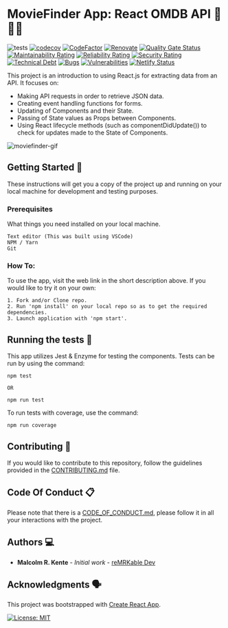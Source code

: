 # MovieFinder App: React OMDB API 🚀🚀🚀

![tests](https://github.com/reMRKableDev/react-omdb-api/workflows/tests/badge.svg) [![codecov](https://codecov.io/gh/reMRKableDev/react-omdb-api/branch/master/graph/badge.svg?token=14H0RAELNQ)](https://codecov.io/gh/reMRKableDev/react-omdb-api) [![CodeFactor](https://www.codefactor.io/repository/github/remrkabledev/react-omdb-api/badge)](https://www.codefactor.io/repository/github/remrkabledev/react-omdb-api) [![Renovate](https://img.shields.io/badge/renovate-enabled-brightgreen.svg)](https://renovatebot.com) [![Quality Gate Status](https://sonarcloud.io/api/project_badges/measure?project=reMRKableDev_react-omdb-api&metric=alert_status)](https://sonarcloud.io/dashboard?id=reMRKableDev_react-omdb-api) [![Maintainability Rating](https://sonarcloud.io/api/project_badges/measure?project=reMRKableDev_react-omdb-api&metric=sqale_rating)](https://sonarcloud.io/dashboard?id=reMRKableDev_react-omdb-api) [![Reliability Rating](https://sonarcloud.io/api/project_badges/measure?project=reMRKableDev_react-omdb-api&metric=reliability_rating)](https://sonarcloud.io/dashboard?id=reMRKableDev_react-omdb-api) [![Security Rating](https://sonarcloud.io/api/project_badges/measure?project=reMRKableDev_react-omdb-api&metric=security_rating)](https://sonarcloud.io/dashboard?id=reMRKableDev_react-omdb-api) [![Technical Debt](https://sonarcloud.io/api/project_badges/measure?project=reMRKableDev_react-omdb-api&metric=sqale_index)](https://sonarcloud.io/dashboard?id=reMRKableDev_react-omdb-api) [![Bugs](https://sonarcloud.io/api/project_badges/measure?project=reMRKableDev_react-omdb-api&metric=bugs)](https://sonarcloud.io/dashboard?id=reMRKableDev_react-omdb-api)  [![Vulnerabilities](https://sonarcloud.io/api/project_badges/measure?project=reMRKableDev_react-omdb-api&metric=vulnerabilities)](https://sonarcloud.io/dashboard?id=reMRKableDev_react-omdb-api) [![Netlify Status](https://api.netlify.com/api/v1/badges/771fb2bb-c56a-4265-9392-c09736273e57/deploy-status)](https://app.netlify.com/sites/remrkable-moviefinder/deploys)

This project is an introduction to using React.js for extracting data from an API. It focuses on:

- Making API requests in order to retrieve JSON data.
- Creating event handling functions for forms.
- Updating of Components and their State.
- Passing of State values as Props between Components.
- Using React lifecycle methods (such as componentDidUpdate()) to check for updates made to the State of Components.

![moviefinder-gif](./src/assets/images/moviefinder.gif)

## Getting Started 🏁

These instructions will get you a copy of the project up and running on your local machine for development and testing purposes.

### Prerequisites

What things you need installed on your local machine.

```
Text editor (This was built using VSCode)
NPM / Yarn
Git
```

### How To:

To use the app, visit the web link in the short description above. If you would like to try it on your own:

```
1. Fork and/or Clone repo.
2. Run 'npm install' on your local repo so as to get the required dependencies.
3. Launch application with 'npm start'.
```

## Running the tests 🧪

This app utilizes Jest & Enzyme for testing the components. Tests can be run by using the command:

```
npm test

OR

npm run test
```

To run tests with coverage, use the command:

```
npm run coverage
```

## Contributing 👋

If you would like to contribute to this repository, follow the guidelines provided in the [CONTRIBUTING.md](./CONTRIBUTING.md) file.

## Code Of Conduct 📋
Please note that there is a [CODE_OF_CONDUCT.md](./CODE_OF_CONDUCT.md), please follow it in all your interactions with the project.

## Authors 💻

- **Malcolm R. Kente** - _Initial work_ - [reMRKable Dev](https://remrkabledev.com/)

## Acknowledgments 🗣️

This project was bootstrapped with [Create React App](https://github.com/facebook/create-react-app).

[![License: MIT](https://img.shields.io/badge/License-MIT-yellow.svg)](https://opensource.org/licenses/MIT)